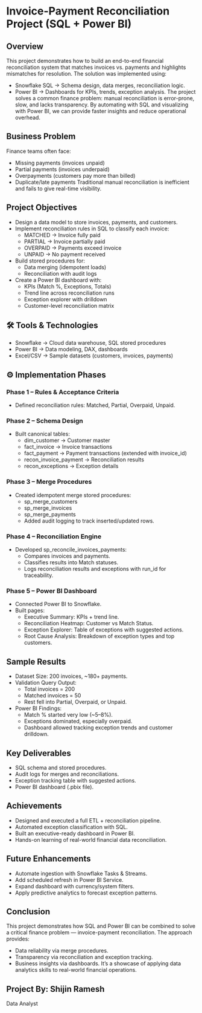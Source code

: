 # Invoice-Payment Reconciliation Project (SQL + Power BI)

## Overview

This project demonstrates how to build an end-to-end financial reconciliation system that matches invoices vs. payments and highlights mismatches for resolution.
The solution was implemented using:
- Snowflake SQL → Schema design, data merges, reconciliation logic.
- Power BI → Dashboards for KPIs, trends, exception analysis.
The project solves a common finance problem: manual reconciliation is error-prone, slow, and lacks transparency. By automating with SQL and visualizing with Power BI, we can provide faster insights and reduce operational overhead.

## Business Problem

Finance teams often face:
- Missing payments (invoices unpaid)
- Partial payments (invoices underpaid)
- Overpayments (customers pay more than billed)
- Duplicate/late payments
Traditional manual reconciliation is inefficient and fails to give real-time visibility.

## Project Objectives

- Design a data model to store invoices, payments, and customers.
- Implement reconciliation rules in SQL to classify each invoice:
  - MATCHED → Invoice fully paid
  - PARTIAL → Invoice partially paid
  - OVERPAID → Payments exceed invoice
  - UNPAID → No payment received
- Build stored procedures for:
  - Data merging (idempotent loads)
  - Reconciliation with audit logs
- Create a Power BI dashboard with:
  - KPIs (Match %, Exceptions, Totals)
  - Trend line across reconciliation runs
  - Exception explorer with drilldown
  - Customer-level reconciliation matrix

## 🛠 Tools & Technologies

- Snowflake → Cloud data warehouse, SQL stored procedures
- Power BI → Data modeling, DAX, dashboards
- Excel/CSV → Sample datasets (customers, invoices, payments)

## ⚙️ Implementation Phases
### Phase 1 – Rules & Acceptance Criteria
- Defined reconciliation rules: Matched, Partial, Overpaid, Unpaid.

### Phase 2 – Schema Design
- Built canonical tables:
  - dim_customer → Customer master
  - fact_invoice → Invoice transactions
  - fact_payment → Payment transactions (extended with invoice_id)
  - recon_invoice_payment → Reconciliation results
  - recon_exceptions → Exception details

### Phase 3 – Merge Procedures
- Created idempotent merge stored procedures:
  - sp_merge_customers
  - sp_merge_invoices
  - sp_merge_payments
  - Added audit logging to track inserted/updated rows.

### Phase 4 – Reconciliation Engine
- Developed sp_reconcile_invoices_payments:
  - Compares invoices and payments.
  - Classifies results into Match statuses.
  - Logs reconciliation results and exceptions with run_id for traceability.

### Phase 5 – Power BI Dashboard
- Connected Power BI to Snowflake.
- Built pages:
  - Executive Summary: KPIs + trend line.
  - Reconciliation Heatmap: Customer vs Match Status.
  - Exception Explorer: Table of exceptions with suggested actions.
  - Root Cause Analysis: Breakdown of exception types and top customers.

## Sample Results
- Dataset Size: 200 invoices, ~180+ payments.
- Validation Query Output:
  - Total invoices = 200
  - Matched invoices = 50
  - Rest fell into Partial, Overpaid, or Unpaid.
- Power BI Findings:
  - Match % started very low (~5–8%).
  - Exceptions dominated, especially overpaid.
  - Dashboard allowed tracking exception trends and customer drilldown.

## Key Deliverables
- SQL schema and stored procedures.
- Audit logs for merges and reconciliations.
- Exception tracking table with suggested actions.
- Power BI dashboard (.pbix file).

## Achievements
- Designed and executed a full ETL + reconciliation pipeline.
- Automated exception classification with SQL.
- Built an executive-ready dashboard in Power BI.
- Hands-on learning of real-world financial data reconciliation.

## Future Enhancements
- Automate ingestion with Snowflake Tasks & Streams.
- Add scheduled refresh in Power BI Service.
- Expand dashboard with currency/system filters.
- Apply predictive analytics to forecast exception patterns.

## Conclusion
This project demonstrates how SQL and Power BI can be combined to solve a critical finance problem — invoice-payment reconciliation. The approach provides:
- Data reliability via merge procedures.
- Transparency via reconciliation and exception tracking.
- Business insights via dashboards.
It’s a showcase of applying data analytics skills to real-world financial operations.

## Project By: Shijin Ramesh
Data Analyst
